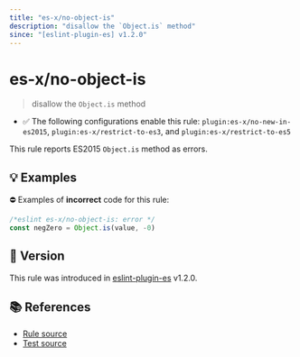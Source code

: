 ```yaml
---
title: "es-x/no-object-is"
description: "disallow the `Object.is` method"
since: "[eslint-plugin-es] v1.2.0"
---
```


# es-x/no-object-is
> disallow the `Object.is` method

- ✅ The following configurations enable this rule: `plugin:es-x/no-new-in-es2015`, `plugin:es-x/restrict-to-es3`, and `plugin:es-x/restrict-to-es5`

This rule reports ES2015 `Object.is` method as errors.

## 💡 Examples

⛔ Examples of **incorrect** code for this rule:

<eslint-playground type="bad">

```js
/*eslint es-x/no-object-is: error */
const negZero = Object.is(value, -0)
```

</eslint-playground>

## 🚀 Version

This rule was introduced in [eslint-plugin-es] v1.2.0.

[eslint-plugin-es]: https://github.com/mysticatea/eslint-plugin-es

## 📚 References

- [Rule source](https://github.com/eslint-community/eslint-plugin-es-x/blob/master/lib/rules/no-object-is.js)
- [Test source](https://github.com/eslint-community/eslint-plugin-es-x/blob/master/tests/lib/rules/no-object-is.js)
